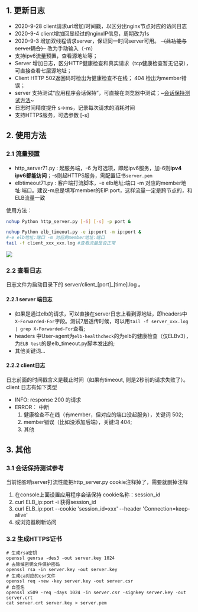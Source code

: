 ## 1. 更新日志

* 2020-9-28 client请求url增加/时间戳，以区分出nginx节点对应的访问日志
* 2020-9-4 client增加回显经过的nginxIP信息，周期改为1s
* 2020-9-3 增加双线程请求server，保证同一时间server可用。 ~~（此功能与server耦合）~~ 改为手动输入（-m）
* 支持ipv6流量预置，查看源地址等；
* Server 增加日志，区分HTTP健康检查和真实请求（tcp健康检查暂无记录），可直接查看七层源地址；
* Client HTTP 502返回码时检出为健康检查不在线； 404 检出为member错误；
* server 支持测试“应用程序会话保持”，可直接在浏览器中测试；~[会话保持测试方法]()~
* 日志时间精度提升 s->ms，记录每次请求的消耗时间
* 支持HTTPS服务，可选参数 [-s]


## 2. 使用方法
### 2.1 流量预置
* http_server71.py : 起服务端，-6 为可选项，即起ipv6服务，加-6则**ipv4 ipv6都能访问**；-s则起HTTPS服务，需配置证书`server.pem`
* elbtimeout71.py : 客户端打流脚本，-e elb地址:端口 -m 对应的member地址:端口。建议-m总是填写member的EIP:port，这样流量一定是跨节点的，和ELB流量一致

使用方法：
```bash
nohup Python http_server.py [-6] [-s] -p port &

nohup Python elb_timeout.py -e ip:port -m ip:port &
#-e elb地址:端口 -m 对应的member地址:端口
tail -f client_xxx_xxx.log #查看流量是否正常
```

![](./z_howtouse.png)

### 2.2 查看日志
日志文件为启动目录下的 server/client_[port]_[time].log 。

#### 2.2.1 server 端日志

* 如果是通过elb的请求，可以直接在server日志上看到源地址，即headers中`X-Forwarded-For`字段。测试7层透传时候，可以用`tail -f server_xxx.log | grep X-Forwarded-For`查看;
* headers 中User-agent为`elb-healthcheck`的为elb的健康检查（仅ELBv3），为`ELB test`的是elb_timeout.py脚本发出的;
* 其他关键词...

#### 2.2.2 client日志

日志前面的时间戳含义是截止时间（如果有timeout, 则是2秒前的请求失败了）。client 日志有如下类型
* INFO: response 200 的请求
* ERROR： 中断
  1. 健康检查不在线（有member，但对应的端口没起服务），关键词 502;
  2. member错误（比如没添加后端），关键词 404;
  3. 其他


## 3. 其他
### 3.1 会话保持测试参考
当前怕影响server打流性能把http_server.py cookie注释掉了，需要就删掉注释
1. 在console上面设置应用程序会话保持 cookie名称：session_id
2. curl ELB_ip:port -i 获得session_id
3. curl ELB_ip:port --cookie 'session_id=xxx' --header 'Connection=keep-alive'
4. 或浏览器刷新访问

### 3.2 生成HTTPS证书
```
# 生成rsa密钥
openssl genrsa -des3 -out server.key 1024
# 去除掉密钥文件保护密码
openssl rsa -in server.key -out server.key
# 生成ca对应的csr文件
openssl req -new -key server.key -out server.csr
# 自签名
openssl x509 -req -days 1024 -in server.csr -signkey server.key -out server.crt
cat server.crt server.key > server.pem
```
